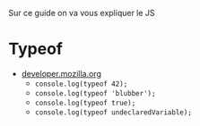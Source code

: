 Sur ce guide on va vous expliquer le JS

# Typeof
- [developer.mozilla.org](https://developer.mozilla.org/en-US/docs/Web/JavaScript/Reference/Operators/typeof)
  - `console.log(typeof 42);`
  - `console.log(typeof 'blubber');`
  - `console.log(typeof true);`
  - `console.log(typeof undeclaredVariable);`
